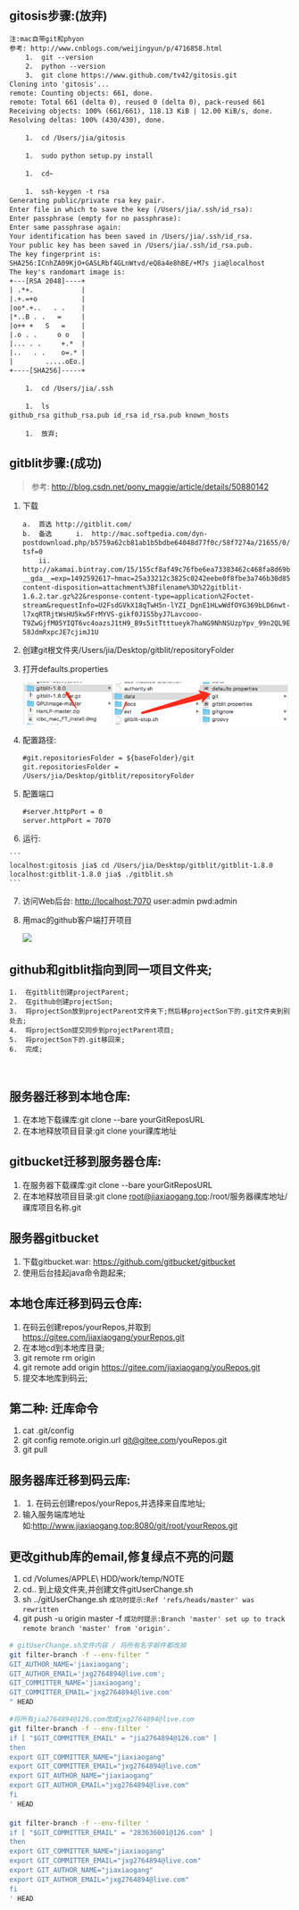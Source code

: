 ## gitosis步骤:(放弃)
```
注:mac自带git和phyon
参考: http://www.cnblogs.com/weijingyun/p/4716858.html
	1.	git --version
	2.	python --version
	3.	git clone https://www.github.com/tv42/gitosis.git
Cloning into 'gitosis'...
remote: Counting objects: 661, done.
remote: Total 661 (delta 0), reused 0 (delta 0), pack-reused 661
Receiving objects: 100% (661/661), 118.13 KiB | 12.00 KiB/s, done.
Resolving deltas: 100% (430/430), done.
 
	1.	cd /Users/jia/gitosis 
 
	1.	sudo python setup.py install
 
	1.	cd~
 
	1.	ssh-keygen -t rsa
Generating public/private rsa key pair.
Enter file in which to save the key (/Users/jia/.ssh/id_rsa): 
Enter passphrase (empty for no passphrase): 
Enter same passphrase again: 
Your identification has been saved in /Users/jia/.ssh/id_rsa.
Your public key has been saved in /Users/jia/.ssh/id_rsa.pub.
The key fingerprint is:
SHA256:ICnhZA09KjO+GASLRbf4GLnWtvd/eQ8a4e8hBE/+M7s jia@localhost
The key's randomart image is:
+---[RSA 2048]----+
| .*+.            |
|.+.=+o           |
|oo*.+..   . .    |
|*..B . .   =     |
|o++ +   S   =    |
|.o . .     o o   |
|... . .     +.*  |
|..   . .    o=.* |
|        .....oEo.|
+----[SHA256]-----+
 
	1.	cd /Users/jia/.ssh 
 
	1.	ls
github_rsa github_rsa.pub id_rsa id_rsa.pub known_hosts
 
	1.	放弃;
```



## gitblit步骤:(成功)

> 参考: http://blog.csdn.net/pony_maggie/article/details/50880142


1.	下载

	```
	a.	首选 http://gitblit.com/
	b.	备选 		i.	http://mac.softpedia.com/dyn-postdownload.php/b5759a62cb81ab1b5bdbe64048d77f0c/58f7274a/21655/0/1?tsf=0
		ii.	http://akamai.bintray.com/15/155cf8af49c76fbe6ea73383462c468fa8d69bad?__gda__=exp=1492592617~hmac=25a33212c3825c0242eebe0f8fbe3a746b30d85ec4e3db8bbc72ca69c47cf621&response-content-disposition=attachment%3Bfilename%3D%22gitblit-1.6.2.tar.gz%22&response-content-type=application%2Foctet-stream&requestInfo=U2FsdGVkX18qTwH5n-lYZI_DgnE1HLwWdfOYG369bLD6nwt-l7xqRTRjtWsHU5kw5FrMYVS-gikf0J1S5byJ7Lavcooo-T9ZwGjfM05YIQT6vc4oazsJ1tH9_B9s5itTtttueyk7haNG9NhNSUzpYpv_99n2QL9E2r0H0O1ChtoNrvuyiJxLWol_Ipy4bGddiZJN4C35LkyH_sIglH9Hzet-58JdmRxpcJE7cjimJ1U
	```

2.	创建git根文件夹/Users/jia/Desktop/gitblit/repositoryFolder
3.	打开defaults.properties

	![](assets/1.png)

4.	配置路径:

	```
	#git.repositoriesFolder = ${baseFolder}/git
	git.repositoriesFolder = /Users/jia/Desktop/gitblit/repositoryFolder
	```
5.	配置端口

	```
	#server.httpPort = 0
	server.httpPort = 7070
	```
 
6.	运行:

	```
	localhost:gitosis jia$ cd /Users/jia/Desktop/gitblit/gitblit-1.8.0 
	localhost:gitblit-1.8.0 jia$ ./gitblit.sh
	```

7.	访问Web后台:
	<http://localhost:7070> user:admin pwd:admin
 
8.	用mac的github客户端打开项目

	![](img/2.png)




## github和gitblit指向到同一项目文件夹;

	1.	在gitblit创建projectParent;
	2.	在github创建projectSon;
	3.	将projectSon放到projectParent文件夹下;然后移projectSon下的.git文件夹到别处去;
	4.	将projectSon提交同步到projectParent项目;
	5.	将projectSon下的.git移回来;
	6.	完成;

 


## 服务器迁移到本地仓库:

1. 在本地下载祼库:git clone --bare yourGitReposURL
2. 在本地释放项目目录:git clone your祼库地址

## gitbucket迁移到服务器仓库:

1. 在服务器下载祼库:git clone --bare yourGitReposURL
2. 在本地释放项目目录:git clone root@jiaxiaogang.top:/root/服务器祼库地址/祼库项目名称.git

## 服务器gitbucket

1. 下载gitbucket.war: https://github.com/gitbucket/gitbucket
2. 使用后台挂起java命令跑起来;

## 本地仓库迁移到码云仓库:

1. 在码云创建repos/yourRepos,并取到 https://gitee.com/jiaxiaogang/yourRepos.git
2. 在本地cd到本地库目录;
3. git remote rm origin
4. git remote add origin https://gitee.com/jiaxiaogang/youRepos.git
5. 提交本地库到码云;

## 第二种: 迁库命令
1. cat .git/config
1. git config remote.origin.url git@gitee.com/youRepos.git
2. git pull

## 服务器库迁移到码云库:

1. 1. 在码云创建repos/yourRepos,并选择来自库地址;
2. 输入服务端库地址如:http://www.jiaxiaogang.top:8080/git/root/yourRepos.git

## 更改github库的email,修复绿点不亮的问题

1. cd /Volumes/APPLE\ HDD/work/temp/NOTE
2. cd.. 到上级文件夹,并创建文件gitUserChange.sh
3. sh ../gitUserChange.sh `成功时提示:Ref 'refs/heads/master' was rewritten`
4. git push -u origin master -f `成功时提示:Branch 'master' set up to track remote branch 'master' from 'origin'.`

```sh
# gitUserChange.sh文件内容 / 将所有名字邮件都改掉
git filter-branch -f --env-filter "
GIT_AUTHOR_NAME='jiaxiaogang';
GIT_AUTHOR_EMAIL='jxg2764894@live.com';
GIT_COMMITTER_NAME='jiaxiaogang';
GIT_COMMITTER_EMAIL='jxg2764894@live.com'
" HEAD
```

```sh
#将所有jia2764894@126.com改成jxg2764894@live.com
git filter-branch -f --env-filter '
if [ "$GIT_COMMITTER_EMAIL" = "jia2764894@126.com" ]
then
export GIT_COMMITTER_NAME="jiaxiaogang"
export GIT_COMMITTER_EMAIL="jxg2764894@live.com"
export GIT_AUTHOR_NAME="jiaxiaogang"
export GIT_AUTHOR_EMAIL="jxg2764894@live.com"
fi
' HEAD

git filter-branch -f --env-filter '
if [ "$GIT_COMMITTER_EMAIL" = "283636001@126.com" ]
then
export GIT_COMMITTER_NAME="jiaxiaogang"
export GIT_COMMITTER_EMAIL="jxg2764894@live.com"
export GIT_AUTHOR_NAME="jiaxiaogang"
export GIT_AUTHOR_EMAIL="jxg2764894@live.com"
fi
' HEAD
```
